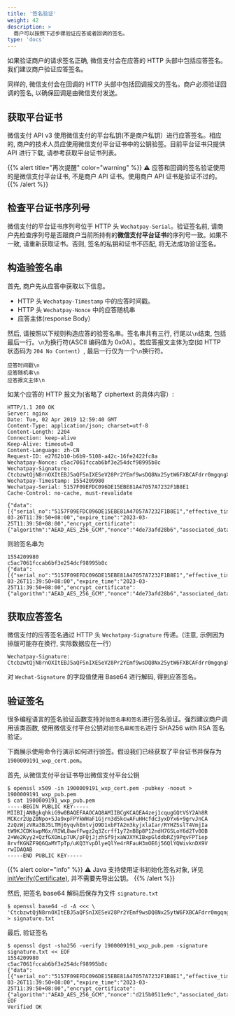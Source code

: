 ```yaml
---
title: '签名验证'
weight: 42
description: >
  商户可以按照下述步骤验证应答或者回调的签名。
type: 'docs'
---
```


如果验证商户的请求签名正确, 微信支付会在应答的 HTTP 头部中包括应答签名。我们建议商户验证应答签名。

同样的, 微信支付会在回调的 HTTP 头部中包括回调报文的签名。商户必须验证回调的签名, 以确保回调是由微信支付发送。

## 获取平台证书

微信支付 API v3 使用微信支付的平台私钥(不是商户私钥）进行应答签名。相应的, 商户的技术人员应使用微信支付平台证书中的公钥验签。目前平台证书只提供 API 进行下载, 请参考获取平台证书列表。

{{% alert title="再次提醒" color="warning" %}}
:warning: 应答和回调的签名验证使用的是微信支付平台证书, 不是商户 API 证书。使用商户 API 证书是验证不过的。
{{% /alert %}}

## 检查平台证书序列号

微信支付的平台证书序列号位于 HTTP 头 `Wechatpay-Serial`。验证签名前, 请商户先检查序列号是否跟商户当前所持有的**微信支付平台证书**的序列号一致。如果不一致, 请重新获取证书。否则, 签名的私钥和证书不匹配, 将无法成功验证签名。

## 构造验签名串

首先, 商户先从应答中获取以下信息。

- HTTP 头 `Wechatpay-Timestamp` 中的应答时间戳。
- HTTP 头 `Wechatpay-Nonce` 中的应答随机串
- 应答主体(response Body）

然后, 请按照以下规则构造应答的验签名串。签名串共有三行, 行尾以`\n`结束, 包括最后一行。`\n`为换行符(ASCII 编码值为 0x0A）。若应答报文主体为空(如 HTTP 状态码为 `204 No Content`）, 最后一行仅为一个`\n`换行符。

```
应答时间戳\n
应答随机串\n
应答报文主体\n
```

如某个应答的 HTTP 报文为(省略了 ciphertext 的具体内容）:

```HTTP
HTTP/1.1 200 OK
Server: nginx
Date: Tue, 02 Apr 2019 12:59:40 GMT
Content-Type: application/json; charset=utf-8
Content-Length: 2204
Connection: keep-alive
Keep-Alive: timeout=8
Content-Language: zh-CN
Request-ID: e2762b10-b6b9-5108-a42c-16fe2422fc8a
Wechatpay-Nonce: c5ac7061fccab6bf3e254dcf98995b8c
Wechatpay-Signature: CtcbzwtQjN8rnOXItEBJ5aQFSnIXESeV28Pr2YEmf9wsDQ8Nx25ytW6FXBCAFdrr0mgqngX3AD9gNzjnNHzSGTPBSsaEkIfhPF4b8YRRTpny88tNLyprXA0GU5ID3DkZHpjFkX1hAp/D0fva2GKjGRLtvYbtUk/OLYqFuzbjt3yOBzJSKQqJsvbXILffgAmX4pKql+Ln+6UPvSCeKwznvtPaEx+9nMBmKu7Wpbqm/+2ksc0XwjD+xlvlECkCxfD/OJ4gN3IurE0fpjxIkvHDiinQmk51BI7zQD8k1znU7r/spPqB+vZjc5ep6DC5wZUpFu5vJ8MoNKjCu8wnzyCFdA==
Wechatpay-Timestamp: 1554209980
Wechatpay-Serial: 5157F09EFDC096DE15EBE81A47057A7232F1B8E1
Cache-Control: no-cache, must-revalidate

{"data":[{"serial_no":"5157F09EFDC096DE15EBE81A47057A7232F1B8E1","effective_time":"2018-03-26T11:39:50+08:00","expire_time":"2023-03-25T11:39:50+08:00","encrypt_certificate":{"algorithm":"AEAD_AES_256_GCM","nonce":"4de73afd28b6","associated_data":"certificate","ciphertext":"..."}}]}
```

则验签名串为

```
1554209980
c5ac7061fccab6bf3e254dcf98995b8c
{"data":[{"serial_no":"5157F09EFDC096DE15EBE81A47057A7232F1B8E1","effective_time":"2018-03-26T11:39:50+08:00","expire_time":"2023-03-25T11:39:50+08:00","encrypt_certificate":{"algorithm":"AEAD_AES_256_GCM","nonce":"4de73afd28b6","associated_data":"certificate","ciphertext":"..."}}]}
```

## 获取应答签名

微信支付的应答签名通过 HTTP 头 `Wechatpay-Signature` 传递。(注意, 示例因为排版可能存在换行, 实际数据应在一行）

```
Wechatpay-Signature: CtcbzwtQjN8rnOXItEBJ5aQFSnIXESeV28Pr2YEmf9wsDQ8Nx25ytW6FXBCAFdrr0mgqngX3AD9gNzjnNHzSGTPBSsaEkIfhPF4b8YRRTpny88tNLyprXA0GU5ID3DkZHpjFkX1hAp/D0fva2GKjGRLtvYbtUk/OLYqFuzbjt3yOBzJSKQqJsvbXILffgAmX4pKql+Ln+6UPvSCeKwznvtPaEx+9nMBmKu7Wpbqm/+2ksc0XwjD+xlvlECkCxfD/OJ4gN3IurE0fpjxIkvHDiinQmk51BI7zQD8k1znU7r/spPqB+vZjc5ep6DC5wZUpFu5vJ8MoNKjCu8wnzyCFdA==
```

对 `Wechat-Signature` 的字段值使用 Base64 进行解码, 得到应答签名。

## 验证签名

很多编程语言的签名验证函数支持对`验签名串和签名`进行签名验证。强烈建议商户调用该类函数, 使用微信支付平台公钥对`验签名串和签名`进行 SHA256 with RSA 签名验证。

下面展示使用命令行演示如何进行验签。假设我们已经获取了平台证书并保存为 `1900009191_wxp_cert.pem`。

首先, 从微信支付平台证书导出微信支付平台公钥

```shell
$ openssl x509 -in 1900009191_wxp_cert.pem -pubkey -noout > 1900009191_wxp_pub.pem
$ cat 1900009191_wxp_pub.pem
-----BEGIN PUBLIC KEY-----
MIIBIjANBgkqhkiG9w0BAQEFAAOCAQ8AMIIBCgKCAQEA4zej1cqugGQtVSY2Ah8R
MCKcr2UpZ8Npo+5Ja9xpFPYkWHaF1Gjrn3d5kcwAFuHHcfdc3yxDYx6+9grvJnCA
2zQzWjzVRa3BJ5LTMj6yqvhEmtvjO9D1xbFTA2m3kyjxlaIar/RYHZSslT4VmjIa
tW9KJCDKkwpM6x/RIWL8wwfFwgz2q3Zcrff1y72nB8p8P12ndH7GSLoY6d2Tv0OB
2+We2Kyy2+QzfGXOmLp7UK/pFQjJjzhSf9jxaWJXYKIBxpGlddbRZj9PqvFPTiep
8rvfKGNZF9Q6QaMYTpTp/uKQ3YvpDlyeQlYe4rRFauH3mOE6j56QlYQWivknDX9V
rwIDAQAB
-----END PUBLIC KEY-----
```

{{% alert color="info" %}}
:warning: Java 支持使用证书初始化签名对象, 详见 [initVerify(Certificate)](https://docs.oracle.com/javase/8/docs/api/java/security/Signature.html#initVerify-java.security.cert.Certificate-), 并不需要先导出公钥。
{{% /alert %}}

然后, 把签名 base64 解码后保存为文件 `signature.txt`

```shell
$ openssl base64 -d -A <<< \ 'CtcbzwtQjN8rnOXItEBJ5aQFSnIXESeV28Pr2YEmf9wsDQ8Nx25ytW6FXBCAFdrr0mgqngX3AD9gNzjnNHzSGTPBSsaEkIfhPF4b8YRRTpny88tNLyprXA0GU5ID3DkZHpjFkX1hAp/D0fva2GKjGRLtvYbtUk/OLYqFuzbjt3yOBzJSKQqJsvbXILffgAmX4pKql+Ln+6UPvSCeKwznvtPaEx+9nMBmKu7Wpbqm/+2ksc0XwjD+xlvlECkCxfD/OJ4gN3IurE0fpjxIkvHDiinQmk51BI7zQD8k1znU7r/spPqB+vZjc5ep6DC5wZUpFu5vJ8MoNKjCu8wnzyCFdA==' > signature.txt
```

最后, 验证签名

```shell
$ openssl dgst -sha256 -verify 1900009191_wxp_pub.pem -signature signature.txt << EOF
1554209980
c5ac7061fccab6bf3e254dcf98995b8c
{"data":[{"serial_no":"5157F09EFDC096DE15EBE81A47057A7232F1B8E1","effective_time":"2018-03-26T11:39:50+08:00","expire_time":"2023-03-25T11:39:50+08:00","encrypt_certificate":{"algorithm":"AEAD_AES_256_GCM","nonce":"d215b0511e9c","associated_data":"certificate","ciphertext":"..."}}]}
EOF
Verified OK
```
